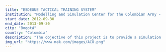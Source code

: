 ```yaml
---
title: "ESDEGUE TACTICAL TRAINING SYSTEM"
institution: "Modelling and Simulation Center for the Colombian Army - CESAC"
start_date: 2012-09-30
end_date: 2013-09-30
city: "Bogotá"
country: "Colombia"
description: "The objective of this project is to provide a simulation core to train military personnel on events of terrorism and natural disasters."
img_url: "https://www.mak.com/images/ACO.png"
---
```

